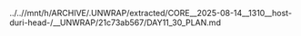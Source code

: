 ../..//mnt/h/ARCHIVE/.UNWRAP/extracted/CORE__2025-08-14__1310__host-duri-head-/__UNWRAP/21c73ab567/DAY11_30_PLAN.md
